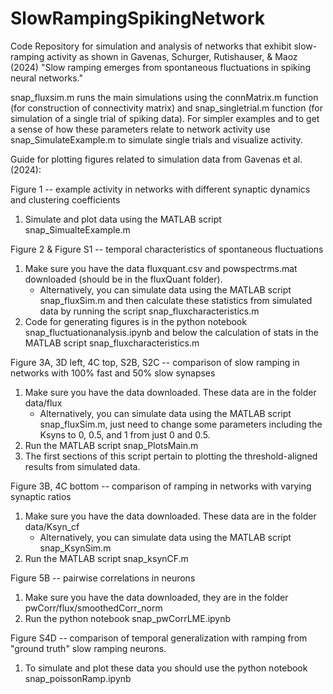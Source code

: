 # SlowRampingSpikingNetwork
Code Repository for simulation and analysis of networks that exhibit slow-ramping activity as shown in Gavenas, Schurger, Rutishauser, & Maoz (2024) "Slow ramping emerges from spontaneous fluctuations in spiking neural networks."

snap_fluxsim.m runs the main simulations using the connMatrix.m function (for construction of connectivity matrix) and snap_singletrial.m function (for simulation of a single trial of spiking data). For simpler examples and to get a sense of how these parameters relate to network activity use snap_SimulateExample.m to simulate single trials and visualize activity.


Guide for plotting figures related to simulation data from Gavenas et al. (2024):

Figure 1 -- example activity in networks with different synaptic dynamics and clustering coefficients
1. Simulate and plot data using the MATLAB script snap_SimualteExample.m

Figure 2 & Figure S1 -- temporal characteristics of spontaneous fluctuations
1. Make sure you have the data fluxquant.csv and powspectrms.mat downloaded (should be in the fluxQuant folder).
	- Alternatively, you can simulate data using the MATLAB script snap_fluxSim.m and then calculate these statistics from simulated data by running the script snap_fluxcharacteristics.m
2. Code for generating figures is in the python notebook snap_fluctuationanalysis.ipynb and below the calculation of stats in the MATLAB script snap_fluxcharacteristics.m

Figure 3A, 3D left, 4C top, S2B, S2C -- comparison of slow ramping in networks with 100% fast and 50% slow synapses
1. Make sure you have the data downloaded. These data are in the folder data/flux
	- Alternatively, you can simulate data using the MATLAB script snap_fluxSim.m, just need to change some parameters including the Ksyns to 0, 0.5, and 1 from just 0 and 0.5.
2. Run the MATLAB script snap_PlotsMain.m 
3. The first sections of this script pertain to plotting the threshold-aligned results from simulated data.

Figure 3B, 4C bottom -- comparison of ramping in networks with varying synaptic ratios
1. Make sure you have the data downloaded. These data are in the folder data/Ksyn_cf
	- Alternatively, you can simulate data using the MATLAB script snap_KsynSim.m
2. Run the MATLAB script snap_ksynCF.m

Figure 5B -- pairwise correlations in neurons 
1. Make sure you have the data downloaded, they are in the folder pwCorr/flux/smoothedCorr_norm
2. Run the python notebook snap_pwCorrLME.ipynb

Figure S4D -- comparison of temporal generalization with ramping from "ground truth" slow ramping neurons.
1. To simulate and plot these data you should use the python notebook snap_poissonRamp.ipynb
